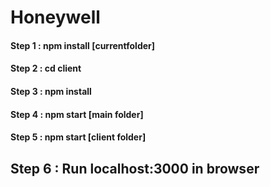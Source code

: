 # Honeywell

#### Step 1 : npm install [currentfolder]
#### Step 2 : cd client
#### Step 3 : npm install
#### Step 4 : npm start [main folder]
#### Step 5 : npm start [client folder]

## Step 6 : Run localhost:3000 in browser
